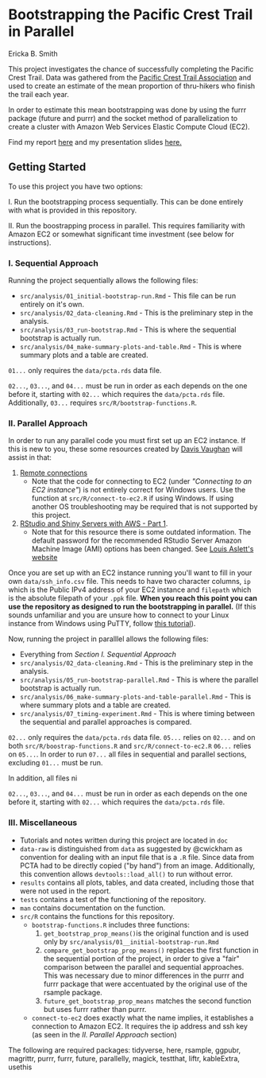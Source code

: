 
# Bootstrapping the Pacific Crest Trail in Parallel

Ericka B. Smith

This project investigates the chance of successfully completing the Pacific Crest Trail. Data was gathered from the [Pacific Crest Trail Association](https://www.pcta.org/our-work/trail-and-land-management/pct-visitor-use-statistics/) and used to create an estimate of the mean proportion of thru-hikers who finish the trail each year.

In order to estimate this mean bootstrapping was done by using the furrr package (future and purrr) and the socket method of parallelization to create a cluster with Amazon Web Services Elastic Compute Cloud (EC2).

Find my report [here](https://github.com/ST541-Fall2020/erickabsmith-project-trail/blob/master/doc/project_summary.pdf) and my presentation slides [here.](https://github.com/ST541-Fall2020/erickabsmith-project-trail/blob/master/doc/presentation-slides.pdf)

## Getting Started 

To use this project you have two options: 

I.  Run the bootstrapping process sequentially. This can be done entirely with what is provided in this repository. 

II. Run the boostrapping process in parallel. This requires familiarity with Amazon EC2 or somewhat significant time investment (see below for instructions). 

### I. Sequential Approach

Running the project sequentially allows the following files:

* `src/analysis/01_initial-bootstrap-run.Rmd` - This file can be run entirely on it's own. 
* `src/analysis/02_data-cleaning.Rmd` - This is the preliminary step in the analysis.
* `src/analysis/03_run-bootstrap.Rmd` - This is where the sequential bootstrap is actually run.
* `src/analysis/04_make-summary-plots-and-table.Rmd` - This is where summary plots and a table are created.

`01...` only requires the `data/pcta.rds` data file. 

`02...`, `03...`, and `04...` must be run in order as each depends on the one before it, starting with `02...` which requires the `data/pcta.rds` file.
Additionally, `03...` requires `src/R/bootstrap-functions.R`.


### II. Parallel Approach

In order to run any parallel code you must first set up an EC2 instance. If this is new to you, these some resources created by [Davis Vaughan](https://davisvaughan.github.io/index.html) will assist in that:

1. [Remote connections](https://davisvaughan.github.io/furrr/articles/articles/remote-connections.html)
    * Note that the code for connecting to EC2 (under *"Connecting to an EC2 instance"*) is not entirely correct for Windows users. Use the function at `src/R/connect-to-ec2.R` if using Windows. If using another OS troubleshooting may be required that is not supported by this project. 
3. [RStudio and Shiny Servers with AWS - Part 1](https://blog.davisvaughan.com/2017/05/15/rstudio-shiny-aws-1/). 
    * Note that for this resource there is some outdated information. The default password for the recommended RStudio Server Amazon Machine Image (AMI) options has been changed. See [Louis Aslett's website](https://blog.davisvaughan.com/2017/05/15/rstudio-shiny-aws-1/)
    
Once you are set up with an EC2 instance  running you'll want to fill in your own `data/ssh_info.csv` file. This needs to have two character columns, `ip` which is the Public IPv4 address of your EC2 instance and `filepath` which is the absolute filepath of your `.ppk` file. **When you reach this point you can use the repository as designed to run the bootstrapping in parallel.** (If this sounds unfamiliar and you are unsure how to connect to your Linux instance from Windows using PuTTY, follow [this tutorial](https://docs.aws.amazon.com/AWSEC2/latest/UserGuide/putty.html)).

Now, running the project in paralllel allows the following files:

* Everything from *Section I. Sequential Approach*
* `src/analysis/02_data-cleaning.Rmd` - This is the preliminary step in the analysis.
* `src/analysis/05_run-bootstrap-parallel.Rmd` - This is where the parallel bootstrap is actually run.
* `src/analysis/06_make-summary-plots-and-table-parallel.Rmd` - This is where summary plots and a table are created.
* `src/analysis/07_timing-experiment.Rmd` - This is where timing between the sequential and parallel approaches is compared.  

`02...` only requires the `data/pcta.rds` data file.
`05...` relies on `02...` and on both `src/R/boostrap-functions.R` and `src/R/connect-to-ec2.R`
`06...` relies on `05...`.
In order to run `07...` all files in sequential and parallel sections, excluding `01...` must be run. 

In addition, all files ni 

`02...`, `03...`, and `04...` must be run in order as each depends on the one before it, starting with `02...` which requires the `data/pcta.rds` file.


### III. Miscellaneous

*  Tutorials and notes written during this project are located in `doc`
*  `data-raw` is distinguished from `data` as suggested by @cwickham as convention for dealing with an input file that is a `.R` file. Since data from PCTA had to be directly copied ("by hand") from an image. Additionally, this convention allows `devtools::load_all()` to run without error. 
* `results` contains all plots, tables, and data created, including those that were not used in the report. 
* `tests` contains a test of the functioning of the repository.
* `man` contains documentation on the function.
* `src/R` contains the functions for this repository.
     * `bootstrap-functions.R` includes three functions: 
          1. `get_bootstrap_prop_means()`is the original function and is used only by `src/analysis/01__initial-bootstrap-run.Rmd`
          2. `compare_get_bootstrap_prop_means()` replaces the first function in the sequential portion of the project, in order to give a "fair" comparison between the parallel and sequential approaches. This was necessary due to minor differences in the purrr and furrr package that were accentuated by the original use of the rsample package.
          3. `future_get_bootstrap_prop_means` matches the second function but uses furrr rather than purrr. 
     * `connect-to-ec2` does exactly what the name implies, it establishes a connection to Amazon EC2. It requires the ip address and ssh key (as seen in the *II. Parallel Approach* section) 
     
The following are required packages: tidyverse, here, rsample, ggpubr, magrittr, purrr, furrr, future, parallelly, magick, testthat, liftr, kableExtra, usethis